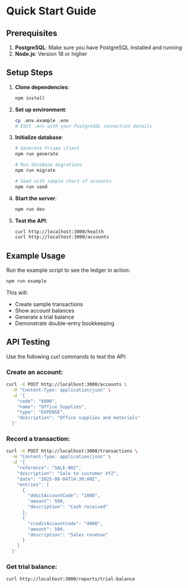 # Quick Start Guide

## Prerequisites

1. **PostgreSQL**: Make sure you have PostgreSQL installed and running
2. **Node.js**: Version 18 or higher

## Setup Steps

1. **Clone dependencies**:
   ```bash
   npm install
   ```

2. **Set up environment**:
   ```bash
   cp .env.example .env
   # Edit .env with your PostgreSQL connection details
   ```

3. **Initialize database**:
   ```bash
   # Generate Prisma client
   npm run generate
   
   # Run database migrations
   npm run migrate
   
   # Seed with sample chart of accounts
   npm run seed
   ```

4. **Start the server**:
   ```bash
   npm run dev
   ```

5. **Test the API**:
   ```bash
   curl http://localhost:3000/health
   curl http://localhost:3000/accounts
   ```

## Example Usage

Run the example script to see the ledger in action:
```bash
npm run example
```

This will:
- Create sample transactions
- Show account balances
- Generate a trial balance
- Demonstrate double-entry bookkeeping

## API Testing

Use the following curl commands to test the API:

### Create an account:
```bash
curl -X POST http://localhost:3000/accounts \
  -H "Content-Type: application/json" \
  -d '{
    "code": "6000",
    "name": "Office Supplies",
    "type": "EXPENSE",
    "description": "Office supplies and materials"
  }'
```

### Record a transaction:
```bash
curl -X POST http://localhost:3000/transactions \
  -H "Content-Type: application/json" \
  -d '{
    "reference": "SALE-002",
    "description": "Sale to customer XYZ",
    "date": "2025-08-04T14:30:00Z",
    "entries": [
      {
        "debitAccountCode": "1000",
        "amount": 500,
        "description": "Cash received"
      },
      {
        "creditAccountCode": "4000",
        "amount": 500,
        "description": "Sales revenue"
      }
    ]
  }'
```

### Get trial balance:
```bash
curl http://localhost:3000/reports/trial-balance
```
